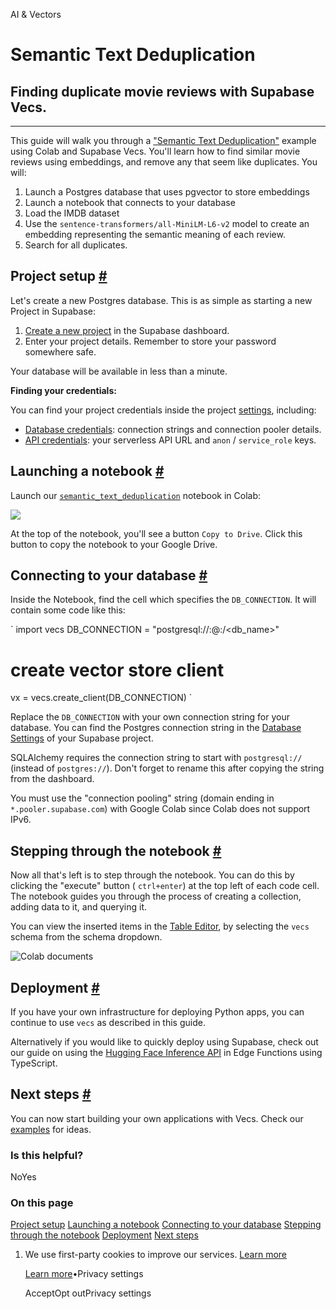 AI & Vectors

# Semantic Text Deduplication

## Finding duplicate movie reviews with Supabase Vecs.

* * *

This guide will walk you through a ["Semantic Text Deduplication"](https://github.com/supabase/supabase/blob/master/examples/ai/semantic_text_deduplication.ipynb) example using Colab and Supabase Vecs. You'll learn how to find similar movie reviews using embeddings, and remove any that seem like duplicates. You will:

1. Launch a Postgres database that uses pgvector to store embeddings
2. Launch a notebook that connects to your database
3. Load the IMDB dataset
4. Use the `sentence-transformers/all-MiniLM-L6-v2` model to create an embedding representing the semantic meaning of each review.
5. Search for all duplicates.

## Project setup [\#](https://supabase.com/docs/guides/ai/quickstarts/text-deduplication\#project-setup)

Let's create a new Postgres database. This is as simple as starting a new Project in Supabase:

1. [Create a new project](https://database.new/) in the Supabase dashboard.
2. Enter your project details. Remember to store your password somewhere safe.

Your database will be available in less than a minute.

**Finding your credentials:**

You can find your project credentials inside the project [settings](https://supabase.com/dashboard/project/_/settings/), including:

- [Database credentials](https://supabase.com/dashboard/project/_/settings/database): connection strings and connection pooler details.
- [API credentials](https://supabase.com/dashboard/project/_/settings/database): your serverless API URL and `anon` / `service_role` keys.

## Launching a notebook [\#](https://supabase.com/docs/guides/ai/quickstarts/text-deduplication\#launching-a-notebook)

Launch our [`semantic_text_deduplication`](https://github.com/supabase/supabase/blob/master/examples/ai/semantic_text_deduplication.ipynb) notebook in Colab:

[![](https://supabase.com/docs/img/ai/colab-badge.svg)](https://colab.research.google.com/github/supabase/supabase/blob/master/examples/ai/semantic_text_deduplication.ipynb)

At the top of the notebook, you'll see a button `Copy to Drive`. Click this button to copy the notebook to your Google Drive.

## Connecting to your database [\#](https://supabase.com/docs/guides/ai/quickstarts/text-deduplication\#connecting-to-your-database)

Inside the Notebook, find the cell which specifies the `DB_CONNECTION`. It will contain some code like this:

`
import vecs
DB_CONNECTION = "postgresql://<user>:<password>@<host>:<port>/<db_name>"
# create vector store client
vx = vecs.create_client(DB_CONNECTION)
`

Replace the `DB_CONNECTION` with your own connection string for your database. You can find the Postgres connection string in the [Database Settings](https://supabase.com/dashboard/project/_/settings/database) of your Supabase project.

SQLAlchemy requires the connection string to start with `postgresql://` (instead of `postgres://`). Don't forget to rename this after copying the string from the dashboard.

You must use the "connection pooling" string (domain ending in `*.pooler.supabase.com`) with Google Colab since Colab does not support IPv6.

## Stepping through the notebook [\#](https://supabase.com/docs/guides/ai/quickstarts/text-deduplication\#stepping-through-the-notebook)

Now all that's left is to step through the notebook. You can do this by clicking the "execute" button ( `ctrl+enter`) at the top left of each code cell. The notebook guides you through the process of creating a collection, adding data to it, and querying it.

You can view the inserted items in the [Table Editor](https://supabase.com/dashboard/project/_/editor/), by selecting the `vecs` schema from the schema dropdown.

![Colab documents](https://supabase.com/docs/img/ai/google-colab/colab-documents.png)

## Deployment [\#](https://supabase.com/docs/guides/ai/quickstarts/text-deduplication\#deployment)

If you have your own infrastructure for deploying Python apps, you can continue to use `vecs` as described in this guide.

Alternatively if you would like to quickly deploy using Supabase, check out our guide on using the [Hugging Face Inference API](https://supabase.com/docs/guides/ai/hugging-face) in Edge Functions using TypeScript.

## Next steps [\#](https://supabase.com/docs/guides/ai/quickstarts/text-deduplication\#next-steps)

You can now start building your own applications with Vecs. Check our [examples](https://supabase.com/docs/guides/ai#examples) for ideas.

### Is this helpful?

NoYes

### On this page

[Project setup](https://supabase.com/docs/guides/ai/quickstarts/text-deduplication#project-setup) [Launching a notebook](https://supabase.com/docs/guides/ai/quickstarts/text-deduplication#launching-a-notebook) [Connecting to your database](https://supabase.com/docs/guides/ai/quickstarts/text-deduplication#connecting-to-your-database) [Stepping through the notebook](https://supabase.com/docs/guides/ai/quickstarts/text-deduplication#stepping-through-the-notebook) [Deployment](https://supabase.com/docs/guides/ai/quickstarts/text-deduplication#deployment) [Next steps](https://supabase.com/docs/guides/ai/quickstarts/text-deduplication#next-steps)

1. We use first-party cookies to improve our services. [Learn more](https://supabase.com/privacy#8-cookies-and-similar-technologies-used-on-our-european-services)



   [Learn more](https://supabase.com/privacy#8-cookies-and-similar-technologies-used-on-our-european-services)•Privacy settings





   AcceptOpt outPrivacy settings